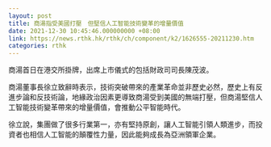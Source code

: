 ```yaml
---
layout: post
title: 商湯指受美國打壓　但堅信人工智能技術變革的增量價值
date: 2021-12-30 10:45:46.000000000 +08:00
link: https://news.rthk.hk/rthk/ch/component/k2/1626555-20211230.htm
categories: rthk
---
```


商湯首日在港交所掛牌，出席上市儀式的包括財政司司長陳茂波。

商湯董事長徐立致辭時表示，技術突破帶來的產業革命並非歷史必然，歷史上有反進步論和反技術論，地緣政治因素更導致商湯受到美國的無端打壓，但商湯堅信人工智能技術變革帶來的增量價值，會推動公平智能時代。 

徐立說，集團做了很多行業第一，亦有堅持原創，讓人工智能引領人類進步，而投資者也相信人工智能的顛覆性力量，因此能夠成長為亞洲領軍企業。
